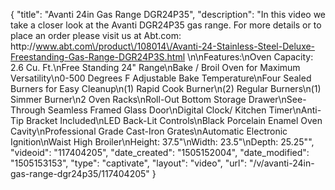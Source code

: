{
    "title": "Avanti 24in Gas Range DGR24P35",
    "description": "In this video we take a closer look at the Avanti DGR24P35 gas range.  For more details or to place an order please visit us at Abt.com: http:\/\/www.abt.com\/product\/108014\/Avanti-24-Stainless-Steel-Deluxe-Freestanding-Gas-Range-DGR24P3S.html \n\nFeatures:\nOven Capacity: 2.6 Cu. Ft.\nFree Standing 24\" Range\nBake \/ Broil Oven for Maximum Versatility\n0-500 Degrees F Adjustable Bake Temperature\nFour Sealed Burners for Easy Cleanup\n(1) Rapid Cook Burner\n(2) Regular Burners\n(1) Simmer Burner\n2 Oven Racks\nRoll-Out Bottom Storage Drawer\nSee-Through Seamless Framed Glass Door\nDigital Clock\/ Kitchen Timer\nAnti-Tip Bracket Included\nLED Back-Lit Controls\nBlack Porcelain Enamel Oven Cavity\nProfessional Grade Cast-Iron Grates\nAutomatic Electronic Ignition\nWaist High Broiler\nHeight: 37.5\"\nWidth: 23.5\"\nDepth: 25.25\"",
    "videoid": "117404205",
    "date_created": "1505152004",
    "date_modified": "1505153153",
    "type": "captivate",
    "layout": "video",
    "url": "\/v\/avanti-24in-gas-range-dgr24p35\/117404205"
}